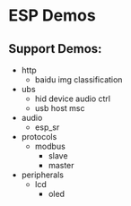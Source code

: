 # ESP Demos

## Support Demos:

* http
  * baidu img classification
* ubs
  * hid device audio ctrl
  * usb host msc
* audio
  * esp_sr
* protocols
  * modbus
    * slave
    * master
* peripherals
  * lcd
    * oled